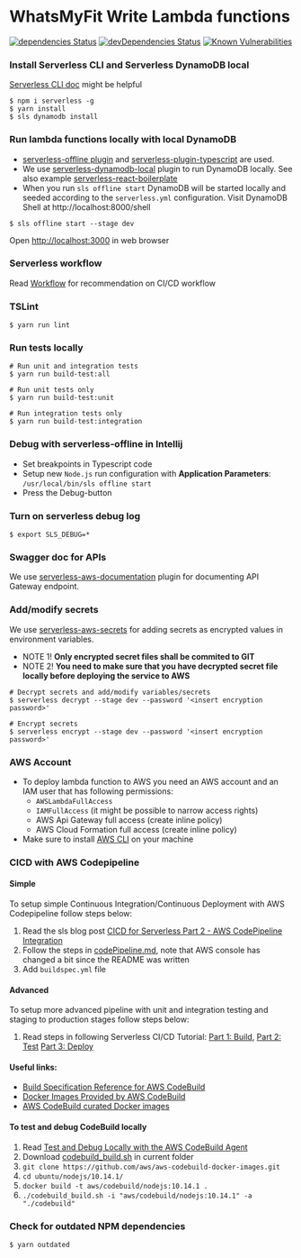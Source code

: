 # WhatsMyFit Write Lambda functions
[![dependencies Status](https://david-dm.org/whatsmyfit/whatsmyfit-write-lambda/status.svg)](https://david-dm.org/whatsmyfit/whatsmyfit-write-lambda)
[![devDependencies Status](https://david-dm.org/whatsmyfit/whatsmyfit-write-lambda/dev-status.svg)](https://david-dm.org/whatsmyfit/whatsmyfit-write-lambda?type=dev)
[![Known Vulnerabilities](https://snyk.io/test/github/whatsmyfit/whatsmyfit-write-lambda/badge.svg?targetFile=package.json)](https://snyk.io/test/github/whatsmyfit/whatsmyfit-write-lambda?targetFile=package.json)

### Install Serverless CLI and Serverless DynamoDB local
[Serverless CLI doc](https://serverless.com/framework/docs/providers/aws/cli-reference/) might be helpful
```(bash)
$ npm i serverless -g
$ yarn install
$ sls dynamodb install
```

### Run lambda functions locally with local DynamoDB
- [serverless-offline plugin](https://www.npmjs.com/package/serverless-offline) and [serverless-plugin-typescript](https://www.npmjs.com/package/serverless-plugin-typescript) are used.
- We use [serverless-dynamodb-local](https://github.com/99xt/serverless-dynamodb-local) plugin to run DynamoDB locally. See also example [serverless-react-boilerplate](https://github.com/99xt/serverless-react-boilerplate)
- When you run `sls offline start` DynamoDB will be started locally and seeded according to the `serverless.yml` configuration. Visit DynamoDB Shell at http://localhost:8000/shell

```(bash)
$ sls offline start --stage dev
```

Open [http://localhost:3000]( http://localhost:3000) in web browser

### Serverless workflow
Read [Workflow](https://serverless.com/framework/docs/providers/aws/guide/workflow/) for recommendation on CI/CD workflow

### TSLint
```(bash)
$ yarn run lint
```

### Run tests locally
```(bash)
# Run unit and integration tests
$ yarn run build-test:all

# Run unit tests only
$ yarn run build-test:unit

# Run integration tests only
$ yarn run build-test:integration
```

### Debug with serverless-offline in Intellij
- Set breakpoints in Typescript code
- Setup new `Node.js` run configuration with **Application Parameters**: `/usr/local/bin/sls offline start`
- Press the Debug-button

### Turn on serverless debug log
````(bash)
$ export SLS_DEBUG=*
````

### Swagger doc for APIs
We use [serverless-aws-documentation](https://github.com/deliveryhero/serverless-aws-documentation#readme) plugin for documenting API Gateway endpoint.

### Add/modify secrets
We use [serverless-aws-secrets](https://github.com/serverless/serverless-secrets-plugin) for adding secrets as encrypted values in environment variables.

- NOTE 1! **Only encrypted secret files shall be commited to GIT**
- NOTE 2! **You need to make sure that you have decrypted secret file locally before deploying the service to AWS**

```(bash)
# Decrypt secrets and add/modify variables/secrets
$ serverless decrypt --stage dev --password '<insert encryption password>'

# Encrypt secrets
$ serverless encrypt --stage dev --password '<insert encryption password>'
```

### AWS Account
- To deploy lambda function to AWS you need an AWS account and an IAM user that has following permissions:
  - `AWSLambdaFullAccess`
  - `IAMFullAccess` (it might be possible to narrow access rights)
  - AWS Api Gateway full access (create inline policy)
  - AWS Cloud Formation full access (create inline policy)
- Make sure to install [AWS CLI](https://aws.amazon.com/cli/) on your machine

### CICD with AWS Codepipeline

#### Simple
To setup simple Continuous Integration/Continuous Deployment with AWS Codepipeline follow steps below:
1. Read the sls blog post [CICD for Serverless Part 2 - AWS CodePipeline Integration](https://serverless.com/blog/cicd-for-serverless-part-2/)
2. Follow the steps in [codePipeline.md](https://github.com/nerdguru/serverlessTodos/blob/master/docs/codePipeline.md), note that AWS console has changed a bit since the README was written
3. Add `buildspec.yml` file

#### Advanced
To setup more advanced pipeline with unit and integration testing and staging to production stages follow steps below:
1. Read steps in following Serverless CI/CD Tutorial: 
[Part 1: Build](https://www.1strategy.com/blog/2018/02/27/serverless-cicd-tutorial-part-1-build/), 
[Part 2: Test](https://www.1strategy.com/blog/2018/03/06/serverless-cicd-tutorial-part-2-test/) 
[Part 3: Deploy](https://www.1strategy.com/blog/2018/03/13/serverless-cicd-tutorial-part-3-deploy/)

#### Useful links:
- [Build Specification Reference for AWS CodeBuild](https://docs.aws.amazon.com/codebuild/latest/userguide/build-spec-ref.html)
- [Docker Images Provided by AWS CodeBuild](https://docs.aws.amazon.com/codebuild/latest/userguide/build-env-ref-available.html)
- [AWS CodeBuild curated Docker images](https://github.com/aws/aws-codebuild-docker-images)

#### To test and debug CodeBuild locally
1. Read [Test and Debug Locally with the AWS CodeBuild Agent](https://docs.aws.amazon.com/codebuild/latest/userguide/use-codebuild-agent.html)
1. Download [codebuild_build.sh](https://github.com/aws/aws-codebuild-docker-images/blob/master/local_builds/codebuild_build.sh) in current folder
1. `git clone https://github.com/aws/aws-codebuild-docker-images.git`
1. `cd ubuntu/nodejs/10.14.1/`
1. `docker build -t aws/codebuild/nodejs:10.14.1 .`
1. `./codebuild_build.sh -i "aws/codebuild/nodejs:10.14.1" -a "./codebuild"`

### Check for outdated NPM dependencies
```(bash)
$ yarn outdated
```
